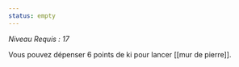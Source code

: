 ```yaml
---
status: empty
---
```

*Niveau Requis : 17*

Vous pouvez dépenser 6 points de ki pour lancer [[mur de pierre]].